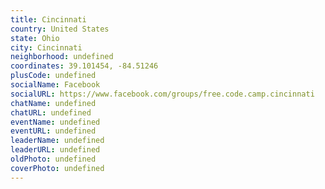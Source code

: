 ```yaml
---
title: Cincinnati
country: United States
state: Ohio
city: Cincinnati
neighborhood: undefined
coordinates: 39.101454, -84.51246
plusCode: undefined
socialName: Facebook
socialURL: https://www.facebook.com/groups/free.code.camp.cincinnati
chatName: undefined
chatURL: undefined
eventName: undefined
eventURL: undefined
leaderName: undefined
leaderURL: undefined
oldPhoto: undefined
coverPhoto: undefined
---
```

